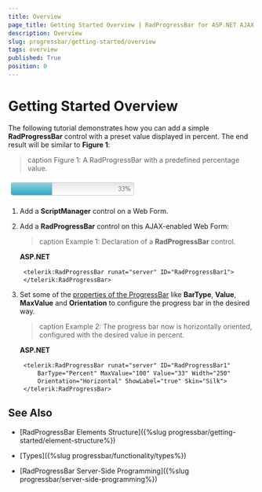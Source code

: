 ```yaml
---
title: Overview
page_title: Getting Started Overview | RadProgressBar for ASP.NET AJAX Documentation
description: Overview
slug: progressbar/getting-started/overview
tags: overview
published: True
position: 0
---
```


# Getting Started Overview

The following tutorial demonstrates how you can add a simple **RadProgressBar** control with a preset value displayed in percent. The end result will be similar to	**Figure 1**:

>caption Figure 1: A RadProgressBar with a predefined percentage value.

![progress-bar-getting-started-1](images/progress-bar-getting-started-1.png)

1. Add a **ScriptManager** control on a Web Form.

1. Add a **RadProgressBar** control on this AJAX-enabled Web Form:

	>caption Example 1: Declaration of a **RadProgressBar** control.

	**ASP.NET**
			
		<telerik:RadProgressBar runat="server" ID="RadProgressBar1">
		</telerik:RadProgressBar>


1. Set some of the [properties of the ProgressBar](http://www.telerik.com/help/aspnet-ajax/t_telerik_web_ui_radprogressbar.html) like **BarType**, **Value**, **MaxValue** and **Orientation**	to configure the progress bar in the desired way.

	>caption Example 2: The progress bar now is horizontally oriented, configured with the desired value in percent.

	**ASP.NET**	
	
		<telerik:RadProgressBar runat="server" ID="RadProgressBar1" 
			BarType="Percent" MaxValue="100" Value="33" Width="250" 
			Orientation="Horizontal" ShowLabel="true" Skin="Silk">
		</telerik:RadProgressBar>


## See Also

 * [RadProgressBar Elements Structure]({%slug progressbar/getting-started/element-structure%})

 * [Types]({%slug progressbar/functionality/types%})

 * [RadProgressBar Server-Side Programming]({%slug progressbar/server-side-programming%})
